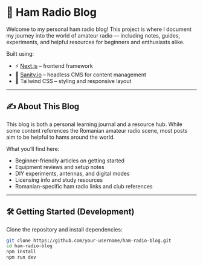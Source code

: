 # 📡 Ham Radio Blog

Welcome to my personal ham radio blog! This project is where I document my journey into the world of amateur radio — including notes, guides, experiments, and helpful resources for beginners and enthusiasts alike.

Built using:

- ⚡ [Next.js](https://nextjs.org/) – frontend framework
- 🧠 [Sanity.io](https://www.sanity.io/) – headless CMS for content management
- 🎨 Tailwind CSS – styling and responsive layout

---

## ✍️ About This Blog

This blog is both a personal learning journal and a resource hub. While some content references the Romanian amateur radio scene, most posts aim to be helpful to hams around the world.

What you’ll find here:

- Beginner-friendly articles on getting started
- Equipment reviews and setup notes
- DIY experiments, antennas, and digital modes
- Licensing info and study resources
- Romanian-specific ham radio links and club references

---

## 🛠 Getting Started (Development)

Clone the repository and install dependencies:

```bash
git clone https://github.com/your-username/ham-radio-blog.git
cd ham-radio-blog
npm install
npm run dev
```
